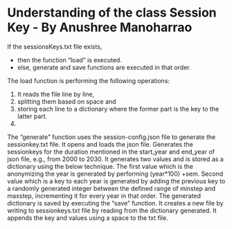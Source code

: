 # Understanding of the class Session Key - By Anushree Manoharrao
If the sessionsKeys.txt file exists, 
- then the function “load” is executed. 
- else, generate and save functions are executed in that order. 

The load function is performing the following operations:
1. It reads the file line by line, 
2. splitting them based on space and 
3. storing each line to a dictionary where the former part is the key to the latter part.
4. 
The “generate” function uses the session-config.json file to generate the sessionkey.txt file. 
It opens and loads the json file. Generates the sessionkeys for the duration mentioned in the start_year and end_year of json file, e.g., from 2000 to 2030. 
It generates two values and is stored as a dictionary using the below technique. The first value which is the anonymizing the year is generated by performing (year*100) +sem. 
Second value which is a key to each year is generated by adding the previous key to a randomly generated integer between the defined range of minstep and maxstep,
incrementing it for every year in that order. 
The generated dictionary is saved by executing the “save” function. It creates a new file by writing to sessionkeys.txt file by reading from the dictionary generated. 
It appends the key and values using a space to the txt file. 
